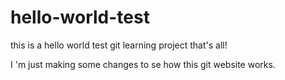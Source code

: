 # hello-world-test
this is a hello world test git learning project
that's all!

I 'm just making some changes to se how this git website works.
